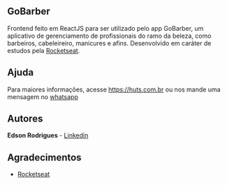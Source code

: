 ## GoBarber

Frontend feito em ReactJS para ser utilizado pelo app GoBarber, um aplicativo de gerenciamento de profissionais do ramo da beleza, como barbeiros, cabeleireiro, manicures e afins. Desenvolvido em caráter de estudos pela [Rocketseat](https://www.rocketseat.com.br/).

## Ajuda

Para maiores informações, acesse <https://huts.com.br> ou nos mande uma mensagem no [whatsapp](https://api.whatsapp.com/send?phone=5548996713742)

## Autores

<b>Edson Rodrigues</b> - [Linkedin](https://www.linkedin.com/in/edinhorodrigues/)
## Agradecimentos

* [Rocketseat](https://www.rocketseat.com.br/)
